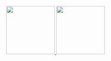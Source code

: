 <div align="center">
  <a href="https://github.com/JeffersonCorreiax">
  <img height="130em" src="https://github-readme-stats.vercel.app/api?username=JeffersonCorreiax&show_icons=true&theme=dracula&include_all_commits=true&count_private=true"/>
  <img height="130em" src="https://github-readme-stats.vercel.app/api/top-langs/?username=JeffersonCorreiax&layout=compact&langs_count=7&theme=dracula"/>
</div>














